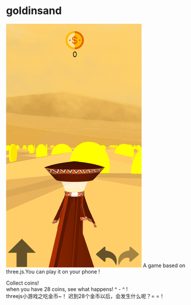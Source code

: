 # goldinsand
![image](https://github.com/johanzhu/goldinsand/blob/gh-pages/img/goldinsand.png)
A game based on three.js.You can play it on your phone !

Collect coins!</br>
when you have 28 coins, see what happens! ^ - ^ !</br>
threejs小游戏之吃金币~！
迟到28个金币以后，会发生什么呢？= =！
